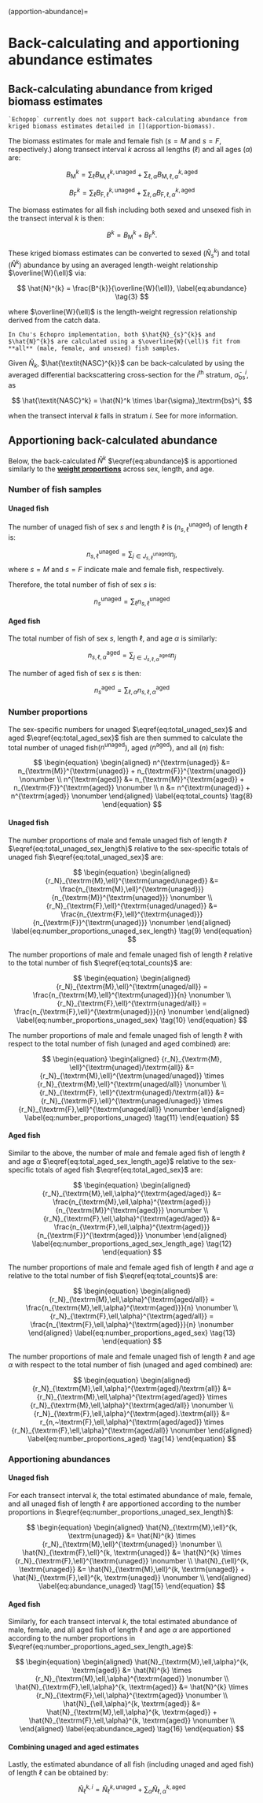 (apportion-abundance)=
# Back-calculating and apportioning abundance estimates


## Back-calculating abundance from kriged biomass estimates
```{attention} 
`Echopop` currently does not support back-calculating abundance from kriged biomass estimates detailed in [](apportion-biomass).
```

The biomass estimates for male and female fish ($s=M$ and $s=F$, respectively.) along transect interval $k$ across all lengths ($\ell$) and all ages ($\alpha$) are:

$$ 
B_{\textrm{M}}^{k} =
\sum_{\ell} B_{\textrm{M}, \ell}^{k, \textrm{unaged}} +
\sum_{\ell, \alpha} B_{\textrm{M}, \ell, \alpha}^{k, \textrm{aged}}
\label{eq:biomass_M} \tag{1}
$$

$$
B_{\textrm{F}}^{k} =
\sum_{\ell} B_{\textrm{F}, \ell}^{k, \textrm{unaged}} +
\sum_{\ell, \alpha} B_{\textrm{F}, \ell, \alpha}^{k, \textrm{aged}}
\label{eq:biomass_F} \tag{2}
$$

The biomass estimates for all fish including both sexed and unsexed fish in the transect interval $k$ is then:

$$
B^k = B_\textrm{M}^k + B_\textrm{F}^k.
$$


These kriged biomass estimates can be converted to sexed ($\hat{N}_{s}^{k}$) and total ($\hat{N}^{k}$) abundance by using an averaged length-weight relationship $\overline{W}(\ell)$ via:

$$
\hat{N}^{k} = \frac{B^{k}}{\overline{W}(\ell)},
\label{eq:abundance} \tag{3}
$$

where $\overline{W}(\ell)$ is the length-weight regression relationship derived from the catch data. 


```{note} 
In Chu's Echopro implementation, both $\hat{N}_{s}^{k}$ and $\hat{N}^{k}$ are calculated using a $\overline{W}(\ell)$ fit from **all** (male, female, and unsexed) fish samples.
```

Given $\hat{N}_k$, $\hat{\textit{NASC}^{k}}$ can be back-calculated by using the averaged differential backscattering cross-section for the $i^{\text{th}}$ stratum, $\bar{\sigma}_\textrm{bs}^i$, as

$$
\hat{\textit{NASC}^k} = \hat{N}^k \times \bar{\sigma}_\textrm{bs}^i,
$$

when the transect interval $k$ falls in stratum $i$. See [](stratification) for more information.



## Apportioning back-calculated abundance

Below, the back-calculated $\hat{N}^k$ $\eqref{eq:abundance}$ is apportioned similarly to the [<b>weight proportions</b>](apportion_biomass.md#unaged-biomass-apportioned-with-sex-length-and-age) across sex, length, and age. 


### Number of fish samples

#### Unaged fish

The number of unaged fish of sex $s$ and length $\ell$ is ($n_{s,\ell}^{\textrm{unaged}}$) of length $\ell$ is:

$$
\begin{equation}
    n_{s,\ell}^{\textrm{unaged}} = \sum_{j \in J_{s,\ell}^{\textrm{unaged}}}n_j,
\label{eq:total_unaged_sex_length} \tag{4}
\end{equation}
$$
where $s=M$ and $s=F$ indicate male and female fish, respectively.

Therefore, the total number of fish of sex $s$ is:

$$
\begin{equation}
    n_s^{\textrm{unaged}} = \sum_\ell n_{s,\ell}^{\textrm{unaged}}
\label{eq:total_unaged_sex} \tag{5}
\end{equation}
$$

#### Aged fish

The total number of fish of sex $s$, length $\ell$, and age $\alpha$ is similarly:

$$
\begin{equation}
    n_{s,\ell,\alpha}^{\textrm{aged}} = \sum_{j \in J_{s,\ell,\alpha}^{\textrm{aged}}} n_j
\label{eq:total_aged_sex_length_age} \tag{6}
\end{equation}
$$

The number of aged fish of sex $s$ is then:

$$
\begin{equation}
    n_s^{\textrm{aged}} = \sum_{\ell,\alpha}n_{s,\ell,\alpha}^{\textrm{aged}}
\label{eq:total_aged_sex} \tag{7}
\end{equation}
$$



### Number proportions

The sex-specific numbers for unaged $\eqref{eq:total_unaged_sex}$ and aged $\eqref{eq:total_aged_sex}$ fish are then summed to calculate the total number of unaged fish($n^{\textrm{unaged}}$), aged ($n^{\textrm{aged}}$), and all ($n$) fish:

$$
\begin{equation}
\begin{aligned}
    n^{\textrm{unaged}} &= n_{\textrm{M}}^{\textrm{unaged}} + n_{\textrm{F}}^{\textrm{unaged}} \nonumber \\
    n^{\textrm{aged}} &= n_{\textrm{M}}^{\textrm{aged}} + n_{\textrm{F}}^{\textrm{aged}} \nonumber \\
    n &= n^{\textrm{unaged}} + n^{\textrm{aged}} \nonumber
\end{aligned}
\label{eq:total_counts} \tag{8}
\end{equation}
$$

#### Unaged fish

The number proportions of male and female unaged fish of length $\ell$ $\eqref{eq:total_unaged_sex_length}$ relative to the sex-specific totals of unaged fish $\eqref{eq:total_unaged_sex}$ are:

$$
\begin{equation}
\begin{aligned}
    {r_N}_{\textrm{M},\ell}^{\textrm{unaged/unaged}} &= \frac{n_{\textrm{M},\ell}^{\textrm{unaged}}}{n_{\textrm{M}}^{\textrm{unaged}}} \nonumber \\
    {r_N}_{\textrm{F},\ell}^{\textrm{unaged/unaged}} &= \frac{n_{\textrm{F},\ell}^{\textrm{unaged}}}{n_{\textrm{F}}^{\textrm{unaged}}} \nonumber    
\end{aligned}
\label{eq:number_proportions_unaged_sex_length} \tag{9}
\end{equation}
$$

The number proportions of male and female unaged fish of length $\ell$ relative to the total number of fish $\eqref{eq:total_counts}$ are:

$$
\begin{equation}
\begin{aligned}
    {r_N}_{\textrm{M},\ell}^{\textrm{unaged/all}} = \frac{n_{\textrm{M},\ell}^{\textrm{unaged}}}{n} \nonumber \\
    {r_N}_{\textrm{F},\ell}^{\textrm{unaged/all}} = \frac{n_{\textrm{F},\ell}^{\textrm{unaged}}}{n} \nonumber
\end{aligned}
\label{eq:number_proportions_unaged_sex} \tag{10}
\end{equation}
$$

The number proportions of male and female unaged fish of length $\ell$ with respect to the total number of fish (unaged and aged combined) are:

$$
\begin{equation}
\begin{aligned}
    {r_N}_{\textrm{M}, \ell}^{\textrm{unaged}/\textrm{all}} &= {r_N}_{\textrm{M},\ell}^{\textrm{unaged/unaged}} \times {r_N}_{\textrm{M},\ell}^{\textrm{unaged/all}} \nonumber \\
    {r_N}_{\textrm{F}, \ell}^{\textrm{unaged}/\textrm{all}} &= {r_N}_{\textrm{F},\ell}^{\textrm{unaged/unaged}} \times {r_N}_{\textrm{F},\ell}^{\textrm{unaged/all}} \nonumber
\end{aligned}
\label{eq:number_proportions_unaged} \tag{11}
\end{equation}
$$

#### Aged fish

Similar to the above, the number of male and female aged fish of length $\ell$ and age $\alpha$ $\eqref{eq:total_aged_sex_length_age}$ relative to the sex-specific totals of aged fish $\eqref{eq:total_aged_sex}$ are:

$$
\begin{equation}
\begin{aligned}
    {r_N}_{\textrm{M},\ell,\alpha}^{\textrm{aged/aged}} &= \frac{n_{\textrm{M},\ell,\alpha}^{\textrm{aged}}}{n_{\textrm{M}}^{\textrm{aged}}} \nonumber \\
    {r_N}_{\textrm{F},\ell,\alpha}^{\textrm{aged/aged}} &= \frac{n_{\textrm{F},\ell,\alpha}^{\textrm{aged}}}{n_{\textrm{F}}^{\textrm{aged}}} \nonumber
\end{aligned}
\label{eq:number_proportions_aged_sex_length_age} \tag{12}
\end{equation}
$$

The number proportions of male and female aged fish of length $\ell$ and age $\alpha$ relative to the total number of fish $\eqref{eq:total_counts}$ are:

$$
\begin{equation}
\begin{aligned}
    {r_N}_{\textrm{M},\ell,\alpha}^{\textrm{aged/all}} = \frac{n_{\textrm{M},\ell,\alpha}^{\textrm{aged}}}{n} \nonumber \\
    {r_N}_{\textrm{F},\ell,\alpha}^{\textrm{aged/all}} = \frac{n_{\textrm{F},\ell,\alpha}^{\textrm{aged}}}{n} \nonumber
\end{aligned}
\label{eq:number_proportions_aged_sex} \tag{13}
\end{equation}
$$

The number proportions of male and female unaged fish of length $\ell$ and age $\alpha$ with respect to the total number of fish (unaged and aged combined) are:

$$
\begin{equation}
\begin{aligned}
    {r_N}_{\textrm{M},\ell,\alpha}^{\textrm{aged}/\textrm{all}} &= {r_N}_{\textrm{M},\ell,\alpha}^{\textrm{aged/aged}} \times {r_N}_{\textrm{M},\ell,\alpha}^{\textrm{aged/all}} \nonumber \\
    {r_N}_{\textrm{F},\ell,\alpha}^{\textrm{aged}.\textrm{all}} &= r_{n,~\textrm{F},\ell,\alpha}^{\textrm{aged/aged}} \times {r_N}_{\textrm{F},\ell,\alpha}^{\textrm{aged/all}} \nonumber
\end{aligned}
\label{eq:number_proportions_aged} \tag{14}
\end{equation}
$$




### Apportioning abundances

#### Unaged fish

For each transect interval $k$, the total estimated abundance of male, female, and all unaged fish of length $\ell$ are apportioned according to the number proportions in $\eqref{eq:number_proportions_unaged_sex_length}$:

$$
\begin{equation}
\begin{aligned}
    \hat{N}_{\textrm{M},\ell}^{k, \textrm{unaged}} &= \hat{N}^{k} \times {r_N}_{\textrm{M},\ell}^{\textrm{unaged}} \nonumber \\
    \hat{N}_{\textrm{F},\ell}^{k, \textrm{unaged}} &= \hat{N}^{k} \times {r_N}_{\textrm{F},\ell}^{\textrm{unaged}} \nonumber \\
    \hat{N}_{\ell}^{k, \textrm{unaged}} &= \hat{N}_{\textrm{M},\ell}^{k, \textrm{unaged}} + \hat{N}_{\textrm{F},\ell}^{k, \textrm{unaged}} \nonumber \\
\end{aligned}
\label{eq:abundance_unaged} \tag{15}
\end{equation}
$$

#### Aged fish

Similarly, for each transect interval $k$, the total estimated abundance of male, female, and all aged fish of length $\ell$ and age $\alpha$ are apportioned according to the number proportions in $\eqref{eq:number_proportions_aged_sex_length_age}$: 

$$
\begin{equation}
\begin{aligned}
    \hat{N}_{\textrm{M},\ell,\alpha}^{k, \textrm{aged}} &= \hat{N}^{k} \times {r_N}_{\textrm{M},\ell,\alpha}^{\textrm{aged}} \nonumber \\
    \hat{N}_{\textrm{F},\ell,\alpha}^{k, \textrm{aged}} &= \hat{N}^{k} \times {r_N}_{\textrm{F},\ell,\alpha}^{\textrm{aged}} \nonumber \\
    \hat{N}_{\ell,\alpha}^{k, \textrm{aged}} &= \hat{N}_{\textrm{M},\ell,\alpha}^{k, \textrm{aged}} + \hat{N}_{\textrm{F},\ell,\alpha}^{k, \textrm{aged}} \nonumber \\
\end{aligned}
\label{eq:abundance_aged} \tag{16}
\end{equation}
$$


#### Combining unaged and aged estimates

Lastly, the estimated abundance of all fish (including unaged and aged fish) of length $\ell$ can be obtained by:

$$
\hat{N}_{\ell}^{k,i} = \hat{N}_{\ell}^{k, \textrm{unaged}} + \sum_{\alpha} \hat{N}_{\ell,\alpha}^{k, \textrm{aged}}
\label{eq:abundance_length} \tag{17}
$$